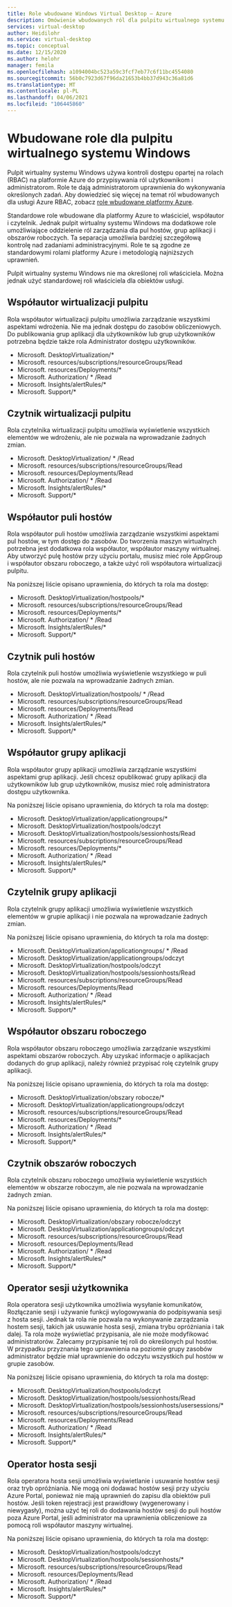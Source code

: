 ```yaml
---
title: Role wbudowane Windows Virtual Desktop — Azure
description: Omówienie wbudowanych ról dla pulpitu wirtualnego systemu Windows dostępnego dla usługi Azure RBAC.
services: virtual-desktop
author: Heidilohr
ms.service: virtual-desktop
ms.topic: conceptual
ms.date: 12/15/2020
ms.author: helohr
manager: femila
ms.openlocfilehash: a1094004bc523a59c3fcf7eb77c6f11bc4554080
ms.sourcegitcommit: 56b0c7923d67f96da21653b4bb37d943c36a81d6
ms.translationtype: MT
ms.contentlocale: pl-PL
ms.lasthandoff: 04/06/2021
ms.locfileid: "106445860"
---
```

# <a name="built-in-roles-for-windows-virtual-desktop"></a>Wbudowane role dla pulpitu wirtualnego systemu Windows

Pulpit wirtualny systemu Windows używa kontroli dostępu opartej na rolach (RBAC) na platformie Azure do przypisywania ról użytkownikom i administratorom. Role te dają administratorom uprawnienia do wykonywania określonych zadań. Aby dowiedzieć się więcej na temat ról wbudowanych dla usługi Azure RBAC, zobacz [role wbudowane platformy Azure](../role-based-access-control/built-in-roles.md).

Standardowe role wbudowane dla platformy Azure to właściciel, współautor i czytelnik. Jednak pulpit wirtualny systemu Windows ma dodatkowe role umożliwiające oddzielenie ról zarządzania dla pul hostów, grup aplikacji i obszarów roboczych. Ta separacja umożliwia bardziej szczegółową kontrolę nad zadaniami administracyjnymi. Role te są zgodne ze standardowymi rolami platformy Azure i metodologią najniższych uprawnień.

Pulpit wirtualny systemu Windows nie ma określonej roli właściciela. Można jednak użyć standardowej roli właściciela dla obiektów usługi.

## <a name="desktop-virtualization-contributor"></a>Współautor wirtualizacji pulpitu

Rola współautor wirtualizacji pulpitu umożliwia zarządzanie wszystkimi aspektami wdrożenia. Nie ma jednak dostępu do zasobów obliczeniowych. Do publikowania grup aplikacji dla użytkowników lub grup użytkowników potrzebna będzie także rola Administrator dostępu użytkowników.


- Microsoft. DesktopVirtualization/\* 
- Microsoft. resources/subscriptions/resourceGroups/Read
- Microsoft. resources/Deployments/\*
- Microsoft. Authorization/ \* /Read
- Microsoft. Insights/alertRules/\*
- Microsoft. Support/\*

## <a name="desktop-virtualization-reader"></a>Czytnik wirtualizacji pulpitu

Rola czytelnika wirtualizacji pulpitu umożliwia wyświetlenie wszystkich elementów we wdrożeniu, ale nie pozwala na wprowadzanie żadnych zmian.

- Microsoft. DesktopVirtualization/ \* /Read
- Microsoft. resources/subscriptions/resourceGroups/Read
- Microsoft. resources/Deployments/Read
- Microsoft. Authorization/ \* /Read
- Microsoft. Insights/alertRules/\*
- Microsoft. Support/\*

## <a name="host-pool-contributor"></a>Współautor puli hostów

Rola współautor puli hostów umożliwia zarządzanie wszystkimi aspektami pul hostów, w tym dostęp do zasobów. Do tworzenia maszyn wirtualnych potrzebna jest dodatkowa rola współautor, współautor maszyny wirtualnej. Aby utworzyć pulę hostów przy użyciu portalu, musisz mieć role AppGroup i współautor obszaru roboczego, a także użyć roli współautora wirtualizacji pulpitu.

Na poniższej liście opisano uprawnienia, do których ta rola ma dostęp:

- Microsoft. DesktopVirtualization/hostpools/\*
- Microsoft. resources/subscriptions/resourceGroups/Read
- Microsoft. resources/Deployments/\*
- Microsoft. Authorization/ \* /Read
- Microsoft. Insights/alertRules/\*
- Microsoft. Support/\*

## <a name="host-pool-reader"></a>Czytnik puli hostów

Rola czytelnik puli hostów umożliwia wyświetlenie wszystkiego w puli hostów, ale nie pozwala na wprowadzanie żadnych zmian.

- Microsoft. DesktopVirtualization/hostpools/ \* /Read
- Microsoft. resources/subscriptions/resourceGroups/Read
- Microsoft. resources/Deployments/Read
- Microsoft. Authorization/ \* /Read
- Microsoft. Insights/alertRules/\*
- Microsoft. Support/\*

## <a name="application-group-contributor"></a>Współautor grupy aplikacji

Rola współautor grupy aplikacji umożliwia zarządzanie wszystkimi aspektami grup aplikacji. Jeśli chcesz opublikować grupy aplikacji dla użytkowników lub grup użytkowników, musisz mieć rolę administratora dostępu użytkownika.

Na poniższej liście opisano uprawnienia, do których ta rola ma dostęp:

- Microsoft. DesktopVirtualization/applicationgroups/\*
- Microsoft. DesktopVirtualization/hostpools/odczyt
- Microsoft. DesktopVirtualization/hostpools/sessionhosts/Read
- Microsoft. resources/subscriptions/resourceGroups/Read
- Microsoft. resources/Deployments/\*
- Microsoft. Authorization/ \* /Read
- Microsoft. Insights/alertRules/\*
- Microsoft. Support/\*

## <a name="application-group-reader"></a>Czytelnik grupy aplikacji

Rola czytelnik grupy aplikacji umożliwia wyświetlenie wszystkich elementów w grupie aplikacji i nie pozwala na wprowadzanie żadnych zmian.

Na poniższej liście opisano uprawnienia, do których ta rola ma dostęp:

- Microsoft. DesktopVirtualization/applicationgroups/ \* /Read
- Microsoft. DesktopVirtualization/applicationgroups/odczyt
- Microsoft. DesktopVirtualization/hostpools/odczyt
- Microsoft. DesktopVirtualization/hostpools/sessionhosts/Read
- Microsoft. resources/subscriptions/resourceGroups/Read
- Microsoft. resources/Deployments/Read
- Microsoft. Authorization/ \* /Read
- Microsoft. Insights/alertRules/\*
- Microsoft. Support/\*

## <a name="workspace-contributor"></a>Współautor obszaru roboczego

Rola współautor obszaru roboczego umożliwia zarządzanie wszystkimi aspektami obszarów roboczych. Aby uzyskać informacje o aplikacjach dodanych do grup aplikacji, należy również przypisać rolę czytelnik grupy aplikacji.

Na poniższej liście opisano uprawnienia, do których ta rola ma dostęp:

- Microsoft. DesktopVirtualization/obszary robocze/\*
- Microsoft. DesktopVirtualization/applicationgroups/odczyt
- Microsoft. resources/subscriptions/resourceGroups/Read
- Microsoft. resources/Deployments/\*
- Microsoft. Authorization/ \* /Read
- Microsoft. Insights/alertRules/\*
- Microsoft. Support/\*

## <a name="workspace-reader"></a>Czytnik obszarów roboczych

Rola czytelnik obszaru roboczego umożliwia wyświetlenie wszystkich elementów w obszarze roboczym, ale nie pozwala na wprowadzanie żadnych zmian.

Na poniższej liście opisano uprawnienia, do których ta rola ma dostęp:

- Microsoft. DesktopVirtualization/obszary robocze/odczyt
- Microsoft. DesktopVirtualization/applicationgroups/odczyt
- Microsoft. resources/subscriptions/resourceGroups/Read
- Microsoft. resources/Deployments/Read
- Microsoft. Authorization/ \* /Read
- Microsoft. Insights/alertRules/\*
- Microsoft. Support/\*

## <a name="user-session-operator"></a>Operator sesji użytkownika

Rola operatora sesji użytkownika umożliwia wysyłanie komunikatów, Rozłączanie sesji i używanie funkcji wylogowywania do podpisywania sesji z hosta sesji. Jednak ta rola nie pozwala na wykonywanie zarządzania hostem sesji, takich jak usuwanie hosta sesji, zmiana trybu opróżniania i tak dalej. Ta rola może wyświetlać przypisania, ale nie może modyfikować administratorów. Zalecamy przypisanie tej roli do określonych pul hostów. W przypadku przyznania tego uprawnienia na poziomie grupy zasobów administrator będzie miał uprawnienie do odczytu wszystkich pul hostów w grupie zasobów.

Na poniższej liście opisano uprawnienia, do których ta rola ma dostęp:

- Microsoft. DesktopVirtualization/hostpools/odczyt
- Microsoft. DesktopVirtualization/hostpools/sessionhosts/Read
- Microsoft. DesktopVirtualization/hostpools/sessionhosts/usersessions/\*
- Microsoft. resources/subscriptions/resourceGroups/Read
- Microsoft. resources/Deployments/Read
- Microsoft. Authorization/ \* /Read
- Microsoft. Insights/alertRules/\*
- Microsoft. Support/\*

## <a name="session-host-operator"></a>Operator hosta sesji

Rola operatora hosta sesji umożliwia wyświetlanie i usuwanie hostów sesji oraz tryb opróżniania. Nie mogą oni dodawać hostów sesji przy użyciu Azure Portal, ponieważ nie mają uprawnień do zapisu dla obiektów puli hostów. Jeśli token rejestracji jest prawidłowy (wygenerowany i niewygasły), można użyć tej roli do dodawania hostów sesji do puli hostów poza Azure Portal, jeśli administrator ma uprawnienia obliczeniowe za pomocą roli współautor maszyny wirtualnej.

Na poniższej liście opisano uprawnienia, do których ta rola ma dostęp:

- Microsoft. DesktopVirtualization/hostpools/odczyt
- Microsoft. DesktopVirtualization/hostpools/sessionhosts/\*
- Microsoft. resources/subscriptions/resourceGroups/Read
- Microsoft. resources/Deployments/Read
- Microsoft. Authorization/ \* /Read
- Microsoft. Insights/alertRules/\*
- Microsoft. Support/\*
